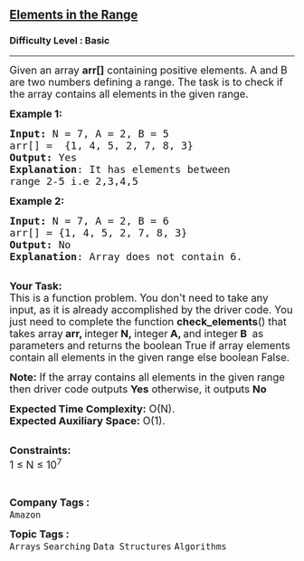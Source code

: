 <h2><a href="https://www.geeksforgeeks.org/problems/elements-in-the-range2834/1?page=1&category=Arrays&difficulty=Basic&status=unsolved&sortBy=submissions">Elements in the Range</a></h2><h3>Difficulty Level : Basic</h3><hr><div class="problems_problem_content__Xm_eO"><p><span style="font-size:18px">Given an array <strong>arr[]</strong> containing positive elements. A and B are two numbers defining a range. The task is to check if the array contains all elements in the given range.</span></p>

<p><span style="font-size:18px"><strong>Example 1:</strong></span></p>

<pre><span style="font-size:18px"><strong>Input: </strong>N = 7, A = 2, B = 5
arr[] =  {1, 4, 5, 2, 7, 8, 3}
<strong>Output:</strong> Yes
<strong>Explanation</strong>: It has elements between 
range 2-5 i.e 2,3,4,5</span></pre>

<p><span style="font-size:18px"><strong>Example 2:</strong></span></p>

<pre><span style="font-size:18px"><strong>Input: </strong>N = 7, A = 2, B = 6
arr[] = {1, 4, 5, 2, 7, 8, 3}
<strong>Output: </strong>No
<strong>Explanation</strong>: Array does not contain 6.
</span></pre>

<p><br>
<span style="font-size:18px"><strong>Your Task:</strong><br>
This is a function problem. You don't need to take any input, as it is already accomplished by the driver code. You just need to complete the function <strong>check_elements</strong>() that takes array<strong> arr, </strong>integer<strong> N,&nbsp;</strong>integer<strong> A, </strong>and&nbsp;integer<strong> B&nbsp;</strong>&nbsp;as parameters and returns the boolean True&nbsp;if array elements contain all elements in the given range&nbsp;else boolean False.</span></p>

<p><span style="font-size:18px"><strong>Note:</strong> If the array contains all elements in the given range then driver code outputs <strong>Yes</strong> otherwise, it outputs <strong>No</strong></span></p>

<p><span style="font-size:18px"><strong>Expected Time Complexity:</strong> O(N).<br>
<strong>Expected Auxiliary Space:</strong> O(1).</span></p>

<p><br>
<span style="font-size:18px"><strong>Constraints:</strong><br>
1 ≤ N ≤ 10<sup>7</sup></span></p>

<p>&nbsp;</p>
</div><p><span style=font-size:18px><strong>Company Tags : </strong><br><code>Amazon</code>&nbsp;<br><p><span style=font-size:18px><strong>Topic Tags : </strong><br><code>Arrays</code>&nbsp;<code>Searching</code>&nbsp;<code>Data Structures</code>&nbsp;<code>Algorithms</code>&nbsp;